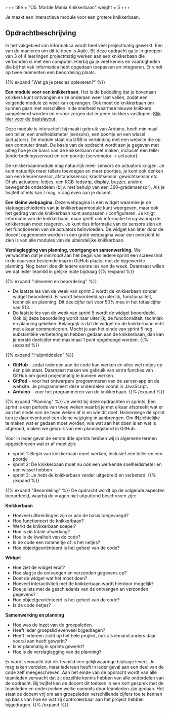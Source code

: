 +++
title = "O5. Marble Mania Knikkerbaan"
weight = 5
+++

Je maakt een interactieve module voor een grotere knikkerbaan.
<!--more-->

## Opdrachtbeschrijving
In het vakgebied van informatica wordt heel veel projectmatig gewerkt. Een van de manieren om dit te doen is Agile. Bij deze opdracht ga je in groepen van 3 of 4 leerlingen projectmatig werken aan een  knikkerbaan die verbonden is met een computer. Hierbij ga je veel kennis en vaardigheden die bij het vak informatica hebt opgedaan toepassen en integreren. Er vindt op twee momenten een beoordeling plaats.


{{% expand "Wat ga je precies opleveren?" %}}

**Een module voor een knikkerbaan.**
Het is de bedoeling dat je bovenaan knikkers kunt ontvangen en ze onderaan weer laat vallen, zodat een volgende module ze weer kan opvangen. Ook moet de knikkerbaan om kunnen gaan met verschillen in de snelheid waarmee nieuwe knikkers aangeleverd worden en ervoor zorgen dat er geen knikkers vastlopen. [Klik hier voor de basislayout.](tekening-enkele-module.png)

Deze module is interactief: hij maakt gebruik van Arduino, heeft minimaal een teller, een snelheidsmeter (sensors), een poortje en een wissel (actuators). De module staat via USB in verbinding met een website die op een computer draait. De basis van de opdracht wordt aan je gegeven met uitleg hoe je de basis van de knikkerbaan moet maken, inclusief een teller (onderbrekingssensor) en een poortje (servomotor -> actuator).

De knikkerbaanmodule mag natuurlijk meer sensors en actuators krijgen. Je kunt natuurlijk meer tellers toevoegen en meer poortjes, je kunt ook denken aan een kleurensensor, afstandssensor, krachtsensor, gewichtsensor etc. Of als actuators: ledjes, een RGB-ledstrip, display, buzzer, andere bewegende onderdelen (bijv. met behulp van een 360-gradensensor). Als je twijfelt of iets kan / mag, vraag even aan je docent.

**Een kleine webpagina.**
Deze webpagina is een widget waarmee je de statusgeschiedenis van je knikkerbaanmodule kunt weergeven, maar ook het gedrag van de knikkerbaan kunt aanpassen / configureren. Je krijgt informatie van de knikkerbaan, maar geeft ook informatie terug waarop de knikkerbaan moet reageren. Je kunt dus informatie van de sensors zien en het functioneren van de actuators beïnvloeden. De widget kan later door de docent opgenomen worden in een grote webpagina waar een overzicht te zien is van alle modules van de uiteindelijke knikkerbaan.

**Verslaglegging van planning, voortgang en samenwerking.**
We verwachten dat je _minimaal_ aan het begin van iedere sprint een screenshot in de daarvoor bestemde map in GitHub plaatst met de bijgewerkte planning. Nog beter: doe dit _iedere_ eerste les van de week. Daarnaast willen we dat ieder teamlid in gelijke mate bijdraag 
{{% /expand %}}


{{% expand "Inleveren en beoordeling" %}}
-	De laatste les van de week van sprint 3 wordt de knikkerbaan zonder widget beoordeeld. Er wordt beoordeeld op uiterlijk, functionaliteit, techniek en planning. Dit deelcijfer telt voor 50% mee in het totaalcijfer van S13.
- De laatste les van de week van sprint 5 wordt de widget beoordeeld. Ook bij deze beoordeling wordt naar uiterlijk, de functionaliteit, techniek en planning gekeken. Belangrijk is dat de widget en de knikkerbaan echt met elkaar communiceren. Mocht je aan het einde van sprint 5 nog substantiële verbeteringen hebben gedaan aan de knikkerbaan, dan kan je eerste deelcijfer met maximaal 1 punt opgehoogd worden.
{{% /expand %}}


{{% expand "Hulpmiddelen" %}}
- **GitHub** - zodat iedereen aan de code kan werken en alles wel netjes op één plek staat. Daarnaast maken we gebruik van extra functies van GitHub om goed projectmatig te kunnen werken.
-	**GitPod** - voor het ontwerpen/ programmeren van de server-app en de website. Je programmeert deze onderdelen vooral in JavaScript.
-	**Arduino** - voor het programmeren van de knikkerbaan.
{{% /expand %}}

{{% expand "Planning" %}}
Je werkt bij deze opdrachten in sprints. Een sprint is een periode van twee weken waarbij je met elkaar afspreekt wat er aan het einde van de twee weken af is en wie dit doet. Halverwege de sprint kun je daar eventueel een kleine wijziging in aanbrengen. Om INzichtelijke te maken wat er gedaan moet worden, wie wat aan het doen is en wat is afgerond, maken we gebruik van een planningsbord in GitHub.

Voor in ieder geval de eerste drie sprints hebben wij in algemene termen opgeschreven wat er af moet zijn:

- sprint 1: Begin van knikkerbaan moet werken, inclusief een teller en een poortje
- sprint 2: De knikkerbaan moet nu ook een werkende snelheidsmeter en een wissel hebben
- sprint 3: Je hebt de knikkerbaan verder uitgebreid en verbeterd.
{{% /expand %}}


{{% expand "Beoordeling" %}}
De opdracht wordt op de volgende aspecten beoordeeld, waarbij de vragen niet uitputtend beschreven zijn:

**Knikkerbaan**
- Hoeveel uitbreidingen zijn er aan de basis toegevoegd?
- Hoe functioneert de knikkerbaan?
- Werkt de knikkerbaan soepel?
- Hoe is de totale afwerking?
- Hoe is de kwaliteit van de code?
- Is de code een rommeltje of is het netjes?
- Hoe objectgeoriënteerd is het geheel van de code?

**Widget**
- Hoe ziet de widget eruit?
- Hoe slag je de ontvangen en verzonden gegevens op?
- Doet de widget wat het moet doen?
- Hoeveel interactiviteit met de knikkerbaan wordt hierdoor mogelijk?
- Doe je iets met de geschiedenis van de ontvangen en verzonden gegevens?
- Hoe objectgeoriënteerd is het geheel van de code?
- Is de code netjes?
  
**Samenwerking en planning**
- Hoe was de inzet van de groepsleden.
- Heeft ieder groepslid evenveel bijgedragen?
- Heeft iedereen zicht op het hele project, ook als iemand anders daar vooral aan heeft gewerkt?
- Is er planmatig in sprints gewerkt?
- Hoe is de verslaglegging van de planning?


Er wordt verwacht dat elk teamlid een gelijkwaardige bijdrage levert. Je mag taken verdelen, maar iedereen heeft in ieder geval aan een deel van de code zelf meegeschreven. Aan het einde van de opdracht wordt van alle teamleden verwacht dat zij dezelfde kennis hebben van alle onderdelen van de opdracht. Bij twijfel kan de docent dit toetsen in een kort gesprek met de teamleden en onderzoeken welke commits door teamleden zijn gedaan. Het staat de docent vrij om aan groepsleden verschillende cijfers toe te kennen op basis van hoe en wat zij controleerbaar aan het project hebben bijgedragen.
{{% /expand %}}